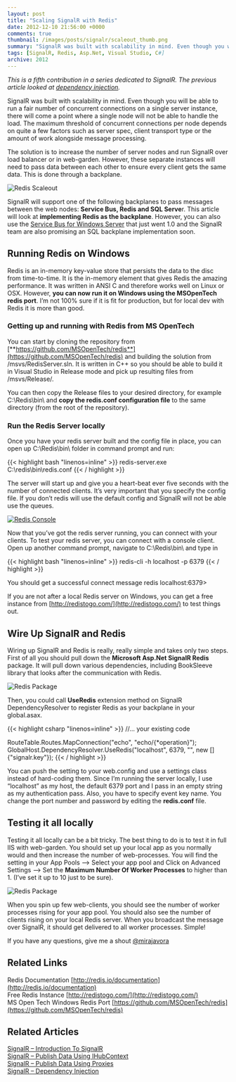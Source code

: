 ```yaml
---
layout: post
title: "Scaling SignalR with Redis"
date: 2012-12-10 21:56:00 +0000
comments: true
thumbnail: /images/posts/signalr/scaleout_thumb.png
summary: "SignalR was built with scalability in mind. Even though you will be able to run a fair number of concurrent connections on a single server instance, there will come a point where a single node will not be able to handle the load."
tags: [SignalR, Redis, Asp.Net, Visual Studio, C#]
archive: 2012
---
```


*This is a fifth contribution in a series dedicated to SignalR. The previous article looked at [dependency injection](/signalr-dependency-injection/).*

SignalR was built with scalability in mind. Even though you will be able to run a fair number of concurrent connections on a single server instance, there will come a point where a single node will not be able to handle the load. The maximum threshold of concurrent connections per node depends on quite a few factors such as server spec, client transport type or the amount of work alongside message processing.

The solution is to increase the number of server nodes and run SignalR over load balancer or in web-garden. However, these separate instances will need to pass data between each other to ensure every client gets the same data. This is done through a backplane.

![Redis Scaleout](/images/posts/signalr/scaleout_thumb.png)

SignalR will support one of the following backplanes to pass messages between the web nodes: **Service Bus, Redis and SQL Serve**r.  This article will look at **implementing Redis as the backplane**. However, you can also use the [Service Bus for Windows Server](http://msdn.microsoft.com/en-us/library/jj193022.aspx) that just went 1.0 and the SignalR team are also promising an SQL backplane implementation soon.

Running Redis on Windows
-------------------

Redis is an in-memory key-value store that persists the data to the disc from time-to-time. It is the in-memory element that gives Redis the amazing performance. It was written in ANSI C and therefore works well on Linux or OSX. However, **you can now run it on Windows using the MSOpenTech redis port**. I’m not 100% sure if it is fit for production, but for local dev with Redis it is more than good.

### Getting up and running with Redis from MS OpenTech

You can start by cloning the repository from [**https://github.com/MSOpenTech/redis**](https://github.com/MSOpenTech/redis) and building the solution from /msvs/RedisServer.sln. It is written in C++ so you should be able to build it in Visual Studio in Release mode and pick up resulting files from /msvs/Release/.

You can then copy the Release files to your desired directory, for example C:\Redis\bin\ and **copy the redis.conf configuration file** to the same directory (from the root of the repository).

### Run the Redis Server locally

Once you have your redis server built and the config file in place, you can open up C:\Redis\bin\ folder in command prompt and run:

{{< highlight bash "linenos=inline" >}}
redis-server.exe C:\redis\bin\redis.conf
{{< / highlight >}} 

The server will start up and give you a heart-beat ever five seconds with the number of connected clients. It’s very important that you specify the config file. If you don’t redis will use the default config and SignalR will not be able use the queues.

<a href="/images/posts/signalr/redis-console.png"><img alt="Redis Console" src="/images/posts/signalr/redis-console_thumb.png" /></a>

Now that you’ve got the redis server running, you can connect with your clients. To test your redis server, you can connect with a console client. Open up another command prompt, navigate to C:\Redis\bin\ and type in

{{< highlight bash "linenos=inline" >}}
redis-cli -h localhost -p 6379
{{< / highlight >}} 

You should get a successful connect message redis localhost:6379>

If you are not after a local Redis server on Windows, you can get a free instance from [http://redistogo.com/](http://redistogo.com/) to test things out.

Wire Up SignalR and Redis
-------------------

Wiring up SignalR and Redis is really, really simple and takes only two steps. First of all you should pull down the **Microsoft Asp.Net SignalR Redis** package. It will pull down various dependencies, including BookSleeve library that looks after the communication with Redis.

![Redis Package](/images/posts/signalr/redis-package_thumb.png)

Then, you could call **UseRedis** extension method on SignalR DependencyResolver to register Redis as your backplane in your global.asax.

{{< highlight csharp "linenos=inline" >}}
//... your existing code
 
RouteTable.Routes.MapConnection<DistributedConnection>("echo", "echo/{*operation}");
GlobalHost.DependencyResolver.UseRedis("localhost", 6379, "", new [] {"signalr.key"});
{{< / highlight >}} 

You can push the setting to your web.config and use a settings class instead of hard-coding them. Since I’m running the server locally, I use “localhost” as my host, the default 6379 port and I pass in an empty string as my authentication pass.  Also, you have to specify event key name. You change the port number and password by editing the **redis.conf** file.

Testing it all locally
-------------------

Testing it all locally can be a bit tricky. The best thing to do is to test it in full IIS with web-garden. You should set up your local app as you normally would and then increase the number of web-processes. You will find the setting in your App Pools –> Select your app pool and Click on Advanced Settings –> Set the **Maximum Number Of Worker Processes** to higher than 1. (I’ve set it up to 10 just to be sure).

![Redis Package](/images/posts/signalr/redis-worker-processes_thumb.png)

When you spin up few web-clients, you should see the number of worker processes rising for your app pool. You should also see the number of clients rising on your local Redis server. When you broadcast the message over SignalR, it should get delivered to all worker processes. Simple!

If you have any questions, give me a shout [@mirajavora](http://twitter.com/mirajavora)

Related Links
-------------------

Redis Documentation [http://redis.io/documentation](http://redis.io/documentation)<br/>
Free Redis Instance [http://redistogo.com/](http://redistogo.com/)<br/>
MS Open Tech Windows Redis Port [https://github.com/MSOpenTech/redis](https://github.com/MSOpenTech/redis)

Related Articles
-------------------

[SignalR – Introduction To SignalR](/signalr-introduction-to-signalr-quick-chat-app/)<br/>
[SignalR – Publish Data Using IHubContext](/signalr-push-data-to-clients-using-ihubcontext/)<br/>
[SignalR – Publish Data Using Proxies](/signalr-publish-data-from-win-forms-using-hub-proxies/)<br/>
[SignalR – Dependency Injection](/signalr-dependency-injection/)<br/>